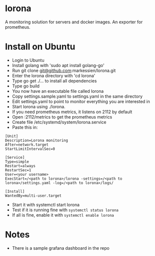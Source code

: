 # lorona
A monitoring solution for servers and docker images. An exporter for prometheus.

# Install on Ubuntu
- Login to Ubuntu
- Install golang with 'sudo apt install golang-go'
- Run git clone git@github.com:markessien/lorona.git
- Enter the lorona directory with 'cd lorona'
- Type go get ./... to install all dependencies
- Type go build
- You now have an executable file called lorona
- Copy settings.sample.yaml to settings.yaml in the same directory
- Edit settings.yaml to point to monitor everything you are interested in
- Start lorona using ./lorona.
- If you need prometheus metrics, it listens on 2112 by default
- Open <ipaddress>:2112/metrics to get the prometheus metrics
- Create file /etc/systemd/system/lorona.service
- Paste this in:

```
[Unit]
Description=Lorona monitoring
After=network.target
StartLimitIntervalSec=0

[Service]
Type=simple
Restart=always
RestartSec=1
User=<your username>
ExecStart=/<path to lorona>/lorona -settings=/<path to lorona>/settings.yaml -log=/<path to lorona>/logs/

[Install]
WantedBy=multi-user.target
```

- Start it with systemctl start lorona
- Test if it is running fine with ```systemctl status lorona```
- If all is fine, enable it with ```systemctl enable lorona```


# Notes
- There is a sample grafana dashboard in the repo

